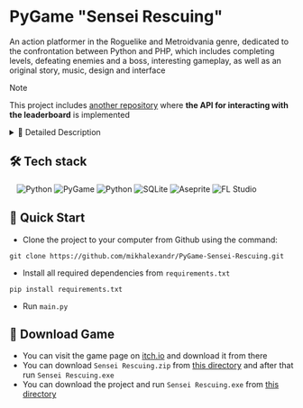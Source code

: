 # PyGame "Sensei Rescuing"
An action platformer in the Roguelike and Metroidvania genre, dedicated to the confrontation between Python and PHP, which includes completing levels, defeating enemies and a boss, interesting gameplay, as well as an original story, music, design and interface

> [!NOTE]
> This project includes [another repository](https://github.com/mikhalexandr/Flask-Sensei-Rescuing-API) where **the API for interacting with the leaderboard** is implemented

<details>
<summary>📑 Detailed Description</summary>
<b>Game screens:</b>
  <ul>
    <li>game menu windows:</li>
      <ol type="1">
        <li>Game home screen</li>
        <li>The loading window, when displayed using multithreading loads the necessary resources</li>
        <li>Main menu window, which includes a list of recent updates, character selection and four buttons: start, settings, about us, exit (to get the second character you need to go
          via a link to our another product</li>
        <li>Settings window, which includes a sound settings section (music volume, sound volume) and video settings section (screen expansion and language selection)</li>
        <li>The information window about us is not available due to the rules of the competition</li>
        <li>Level selection window, which includes three buttons: level 1, level 2, level 3 (boss); located under the buttons information about the level, namely: record completion time level and number of stars   that correspond to the record time. "Records" of the level are displayed after it passing. Also, until the first level is completed, the secondwill be inactive; until the second level is completed, the third   will be inactive. At the top right there is a button, when you hover over it you can see the delineation of the number of stars in accordance with record time</li>
      </ol>
    <li>game windows:</li>
      <ol type="1">
        <li>The level window includes the gameplay itself: movement character, cutscenes, defeating enemies, overcoming obstacles (see below for details); in the upper left corner are the character's lives; in the upper right corner there is a pause button. The level is divided into sublevels (first level – 1 sublevel, second – 2 sublevels, third – 3 sublevels); at sublevel with boss at the top of the screen displays the boss's health bar</li>
        <li>The pause window includes statistics about the level: quantity lives, time from the start of the level, number remaining enemies on the sublevel; three buttons: continue, replay, go to the levels menu; management section; adjusting the volume of music and sounds</li>
        <li>The Game Over window is displayed when a character loses, includes GAME OVER animation and buttons: replay, go to the levels menu</li>
        <li>The Level Passed window is displayed when the character wins, includes animation LEVEL PASSED, buttons: replay, go to the levels menu; time during which it was passed level and number of stars corresponding to this time</li>
        <li>On a sublevel with a boss, when you lose, a window appears, which includes the opportunity to repeat the passage sublevel or refuse this opportunity and lose</li>
      </ol>
  </ul>
<b>Game mechanics:</b>
  <ul>
    <li>to complete the level you need to overcome all obstacles and defeat all enemies</li>
    <li>the game includes several cutscenes - dialog boxes that immerse the player in the lore of the game (Enter – scroll through the dialogue)</li>
    <li>the character can walk (keys a, d), shoot (key w), fall down (s key), interact with the exit (w key). In Game there are two characters with different unique animations and ammo
    <li>the character Hleb is on the first level, when talking with him the player learns about necessary further actions</li>
    <li>opponents:</li>
      <ol type="1">
        <li>Elephant PHP. Usually there are several of them at a sublevel, looking to the left – right in a chaotic order. If the elephant looks to the side and the character is in his line of sight, he begins to shoot. Health Amount: 3</li>
        <li>Boss Kowlad. Located on sublevel 3.2, moves from using teleportation to several positions: up left, up center, up right, down right, down left. He does it after the attack. He shoots felt-tip pens that bounce off several times from the walls. There are different types of attacks: attack from above, attack from different places, attack with 3 markers, fan attack and calling elephants. The boss has two phases: the first is easy (attacks easier), the second one starts after 10 hits on the boss, is more complex (attacks more difficult). For example, in the first phase There is no call for elephants, but on the second it appears. Amount of health: 20 (10 hp – first phase, 10 hp – second phase)</li>
      </ol>
    <li>textures:</li>
      <ol type="1">
        <li>Blocks for the sub-level floor</li>
        <li>Blocks for sub-level walls</li>
        <li>Blocks for delimitation at the sublevel, 2 types</li>
        <li>Transparent trap blocks</li>
        <li>Spikes, if hit by which the character dies at any number of lives</li>
        <li>Platforms for raising and lowering</li>
        <li>Teleport arrows: I teleport between sublevels</li>
        <li>Key: opens the teleport arrow</li>
        <li>Boss teleport: teleports to the boss sub-level</li>
        <li>Door EXIT: level final</li>
      </ol>
  </ul>
</details>

## 🛠️ Tech stack
ㅤ![Python](https://img.shields.io/badge/python-3670A0?style=for-the-badge&logo=python&logoColor=ffdd54)
![PyGame](https://img.shields.io/badge/pygame-3670A0?style=for-the-badge&logo=python&logoColor=ffdd54)
![Python](https://img.shields.io/badge/screeninfo-3670A0?style=for-the-badge&logo=python&logoColor=ffdd54)
![SQLite](https://img.shields.io/badge/sqlite-%2307405e.svg?style=for-the-badge&logo=sqlite&logoColor=white)
![Aseprite](https://img.shields.io/badge/Aseprite-FFFFFF?style=for-the-badge&logo=Aseprite&logoColor=#7D929E)
![FL Studio](https://img.shields.io/badge/FL%20Studio-9933CC?style=for-the-badge&logo=apple-music&logoColor=white)

## 🎯 Quick Start
* Clone the project to your computer from Github using the command:
```
git clone https://github.com/mikhalexandr/PyGame-Sensei-Rescuing.git
```

* Install all required dependencies from `requirements.txt`
```
pip install requirements.txt
```

* Run `main.py`

## 👾 Download Game
* You can visit the game page on [itch.io](mikhalexandr.itch.io/sensei-rescuing) and download it from there
* You can download `Sensei Rescuing.zip` from [this directory](https://github.com/mikhalexandr/PyGame-Sensei-Rescuing/tree/main/project%20product) and after that run `Sensei Rescuing.exe`
* You can download the project and run `Sensei Rescuing.exe` from [this directory](https://github.com/mikhalexandr/PyGame-Sensei-Rescuing/tree/main/project%20product)
